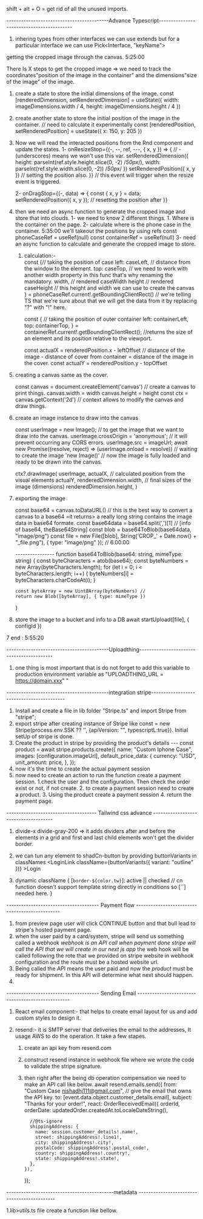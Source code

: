 shift + alt + O = get rid of all the unused imports.

------------------------------------------Advance Typescript------------------------------------------

1.  inhering types from other interfaces we can use extends but for a particular interface we can use Pick<Interface, "keyName">

getting the cropped image through the canvas. 5:25:00

There Is X steps to get the cropped image
=> we need to track the coordinates"position of the image in the container" and the dimensions"size of the image" of the image.

1.  create a state to store the initial dimensions of the image.
    const [renderedDimension, setRenderedDimension] = useState({
    width: imageDimensions.width / 4,
    height: imageDimensions.height / 4
    })
2.  create another state to store the initial position of the image in the container. // need to calculate it experimentally
    const [renderedPosition, setRenderedPosition] = useState({
    x: 150,
    y: 205
    })

3.  Now we will read the interacted positions from the Rnd component and update the states.
    1-
    onResizeStop={(-, --, ref, ---, { x, y }) => { // - (underscores) means we won't use this var.
    setRenderedDimension({
    height: parseInt(ref.style.height.slice(0, -2) /_50px_/),
    width: parseInt(ref.style.width.slice(0, -2)) /_50px_/
    })
    setRenderedPosition({ x, y }) // setting the position also.
    }} // this event will trigger when the resize event is triggered.

    2-
    onDragStop={(-, data) => {
    const { x, y } = data;
    setRenderedPosition({ x, y }); // resetting the position after
    }}

4.  then we need an async function to generate the cropped image and store that into clouds.
    1-
    we need to know 2 different things. 1. Where is the container on the page. 2- calculate where is the phone case in the container. 5:35:00
    we'll takeout the positions by using refs
    const phoneCaseRef = useRef<HTMLDivElement>(null)
    const containerRef = useRef<HTMLDivElement>(null)
    3- need an async function to calculate and generate the cropped image to store.

    1. calculation:-  
        const {// taking the position of case
       left: caseLeft, // distance from the window to the element.
       top: caseTop, // we need to work with another width property in this func that's why renaming the mandatory.
       width, // rendered caseWidth
       height // rendered caseHeight
       // this height and width we can use to create the canvas
       } = phoneCaseRef.current!.getBoundingClientRect() // we're telling TS that we're sure about that we will get the data from it by replacing "?" with "!" here.

       const { // taking the position of outer container
       left: containerLeft,
       top: containerTop,
       } = containerRef.current!.getBoundingClientRect(); //returns the size of an element and its position relative to the viewport.

       const actualX = renderedPosition.x - leftOffset // distance of the image - distance of cover from container = distance of the image in the cover.
       const actualY = renderedPosition.y - topOffset

5.  creating a canvas same as the cover.

    const canvas = document.createElement('canvas') // create a canvas to print things.
    canvas.width = width
    canvas.height = height
    const ctx = canvas.getContext('2d') // context allows to modify the canvas and draw things.

6.  create an image instance to draw into the canvas

    const userImage = new Image(); // to get the image that we want to draw into the canvas.
    userImage.crossOrigin = 'anonymous'; // it will prevent occurring any CORS errors.
    userImage.src = imageUrl;
    await new Promise((resolve, reject) => (userImage.onload = resolve)) // waiting to create the image 'new Image()'
    // now the image is fully loaded and ready to be drawn into the canvas.

    ctx?.drawImage(
    userImage,
    actualX, // calculated position from the visual elements
    actualY,
    renderedDimension.width, // final sizes of the image (dimensions)
    renderedDimension.height,
    )

7.  exporting the image

    const base64 = canvas.toDataURL() // this is the best way to convert a canvas to a base64 =it returns> a really long string contains the image data in base64 formate.
    const base64data = base64.split(',')[1] // [info of base64, theBase64String]
    const blob = base64ToBlob(base64data, "image/png")
    const file = new File([blob], String('CROP\_' + Date.now() + "\_file.png"), { type: "image/png" });
    // 6.00.00

    ---------------- function base64ToBlob(base64: string, mimeType: string) {
    const byteCharacters = atob(base64);
    const byteNumbers = new Array(byteCharacters.length);
    for (let i = 0; i < byteCharacters.length; i++) {
    byteNumbers[i] = byteCharacters.charCodeAt(i);
    }

        const byteArray = new Uint8Array(byteNumbers) //
        return new Blob([byteArray], { type: mimeType })

    }

8.  store the image to a bucket and info to a DB
    await startUpload([file], {
    configId
    })

7 end : 5:55:20

------------------------------------------Uploadthing------------------------------------------

1. one thing is most important that is do not forget to add this variable to production environment variable as "UPLOADTHING_URL = https://domain.xxx" "

------------------------------------------integration stripe------------------------------------------

1. Install and create a file in lib folder "Stripe.ts" and import Stripe from "stripe";
2. export stripe after creating instance of Stripe like const = new Stripe(process.env.SSK ?? '', {apiVersion: "", typescriptL:true}). Initial setUp of stripe is done.
3. Create the product in stripe by providing the product's details
   --- const product = await stripe.products.create({
   name: "Custom Iphone Case",
   images: [configuration.imageUrl],
   default_price_data: {
   currency: "USD",
   unit_amount: price,
   },
   });
4. now it's the time to create the actual payment session
5. now need to create an action to run the function create a payment session.
   1.check the user and the configuration. Then check the order exist or not, if not create. 2. to create a payment session need to create a product. 3. Using the product create a payment session 4. return the payment page.

------------------------------------- Tailwind css advance -------------------------------------

1.  divide-x divide-gray-200 => it adds dividers after and before the elements in a grid and first and last child elements won't get the divider border.
2.  we can tun any element to shadCn-button by providing buttonVariants in classNames <LoginLink className={buttonVariants({ variant: "outline" })} >Login</LoginLink>

3.  dynamic className
    {
    [`border-${color.tw}`]: active || checked // cn function doesn't support template string directly in conditions so [``] needed here.
    }

-------------------------------------- Payment flow -----------------------------------------------

1. from preview page user will click CONTINUE button and that bull lead to stripe's hosted payment page.
2. when the user paid by a card/system, stripe will send us something called a webhook _webhook is an API call when payment done stripe will call the API that we will create in our next js app_ the web hook will be called following the rote that we provided on stripe website in webhook configuration and the route must be a hosted website url.
3. Being called the API means the user paid and now the _product_ must be ready for shipment. In this API will determine what next should happen.
4.

-------------------------------------- Sending Email --------------------------------------------------

1.  React email component:- that helps to create email layout for us and add custom styles to design it.
2.  resend:- it is SMTP server that deliveries the email to the addresses, It usage AWS to do the operation. It take a few stapes.

    1.  create an api key from resend.com
    2.  construct resend instance in webhook file where we wrote the code to validate the stripe signature.
    3.  then right after the being db operation compensation we need to make an API call like below.
        await resend.emails.send({
        from: "Custom Case <nishadhj111@gmail.com>", // give the email that owns the API key.
        to: [event.data.object.customer_details.email],
        subject: "Thanks for your order!",
        react: OrderReceivedEmail({
        orderId,
        orderDate: updatedOrder.createdAt.toLocaleDateString(),

              //@ts-ignore
              shippingAddress: {
                name: session.customer_details!.name!,
                street: shippingAddress!.line1!,
                city: shippingAddress!.city!,
                postalCode: shippingAddress!.postal_code!,
                country: shippingAddress!.country!,
                state: shippingAddress!.state!,
              },
            }),

        });

--------------------------------------------metadata --------------------------------------------

1.lib>utils.ts file create a function like bellow.
